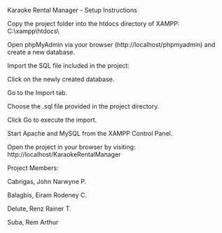 Karaoke Rental Manager - Setup Instructions

Copy the project folder into the htdocs directory of XAMPP:
C:\xampp\htdocs\

Open phpMyAdmin via your browser (http://localhost/phpmyadmin) and create a new database.

Import the SQL file included in the project:

Click on the newly created database.

Go to the Import tab.

Choose the .sql file provided in the project directory.

Click Go to execute the import.

Start Apache and MySQL from the XAMPP Control Panel.

Open the project in your browser by visiting:
http://localhost/KaraokeRentalManager

Project Members:

Cabrigas, John Narwyne P.

Balagbis, Eiram Rodeney C.

Delute, Renz Rainer T.

Suba, Rem Arthur
